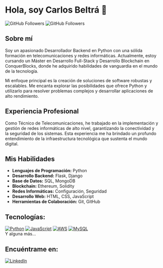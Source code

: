 #  Hola, soy Carlos Beltrá 👋

![GitHub Followers](https://img.shields.io/github/followers/CarlosB14?style=social)
![GitHub Followers](https://img.shields.io/github/stars/CarlosB14?style=social)

## Sobre mí
Soy un apasionado Desarrollador Backend en Python con una sólida formación en telecomunicaciones y redes informáticas. Actualmente, estoy cursando un Máster en Desarrollo Full-Stack y Desarrollo Blockchain en ConquerBlocks, donde he adquirido habilidades de vanguardia en el mundo de la tecnología.

Mi enfoque principal es la creación de soluciones de software robustas y escalables. Me encanta explorar las posibilidades que ofrece Python y utilizarlo para resolver problemas complejos y desarrollar aplicaciones de alto rendimiento.

## Experiencia Profesional
Como Técnico de Telecomunicaciones, he trabajado en la implementación y gestión de redes informáticas de alto nivel, garantizando la conectividad y la seguridad de los sistemas. Esta experiencia me ha brindado un profundo entendimiento de la infraestructura tecnológica que sustenta el mundo digital.

## Mis Habilidades
- **Lenguajes de Programación:** Python
- **Desarrollo Backend:** Flask, Django
- **Base de Datos:** SQL, MongoDB
- **Blockchain:** Ethereum, Solidity
- **Redes Informáticas:** Configuración, Seguridad
- **Desarrollo Web:** HTML, CSS, JavaScript
- **Herramientas de Colaboración:** Git, GitHub


## Tecnologías:

[![Python](https://img.shields.io/badge/Python-yellow?style=for-the-badge&logo=python&logoColor=white&labelColor=101010)]()
[![JavaScript](https://img.shields.io/badge/JavaScript-F7DF1E?style=for-the-badge&logo=javascript&logoColor=white&labelColor=101010)]()
[![AWS](https://img.shields.io/badge/AWS-232F3E?style=for-the-badge&logo=amazon-aws&logoColor=white&labelColor=101010)]()
[![MySQL](https://img.shields.io/badge/MySQL-4479A1?style=for-the-badge&logo=mysql&logoColor=white&labelColor=101010)]()
</br>
Y alguna más...

## Encuéntrame en:

[![LinkedIn](https://img.shields.io/badge/LinkedIn-Carlos_Beltra-0077B5?style=for-the-badge&logo=linkedin&logoColor=white&labelColor=101010)](https://www.linkedin.com/in/carlos-beltr%C3%A1-251561287/)



